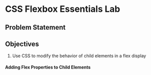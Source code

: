 # CSS Flexbox Essentials Lab

## Problem Statement

## Objectives

1.  Use CSS to modify the behavior of child elements in a flex display

#### Adding Flex Properties to Child Elements
